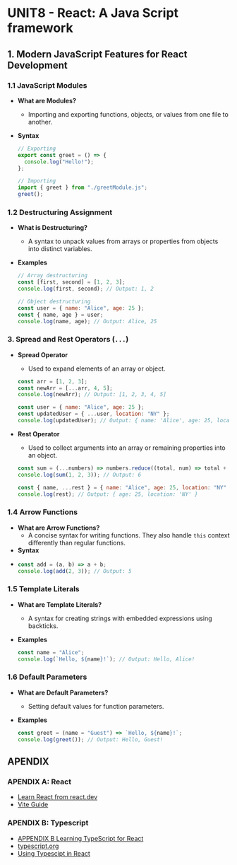 # **UNIT8 - React: A Java Script framework**

## 1. **Modern JavaScript Features for React Development**

### 1.1 **JavaScript Modules**

- **What are Modules?**

  - Importing and exporting functions, objects, or values from one file to another.

- **Syntax**

  ```javascript
  // Exporting
  export const greet = () => {
    console.log("Hello!");
  };

  // Importing
  import { greet } from "./greetModule.js";
  greet();
  ```

### 1.2 **Destructuring Assignment**

- **What is Destructuring?**
  - A syntax to unpack values from arrays or properties from objects into distinct variables.
- **Examples**

  ```javascript
  // Array destructuring
  const [first, second] = [1, 2, 3];
  console.log(first, second); // Output: 1, 2

  // Object destructuring
  const user = { name: "Alice", age: 25 };
  const { name, age } = user;
  console.log(name, age); // Output: Alice, 25
  ```

### 3. **Spread and Rest Operators** (`...`)

- **Spread Operator**

  - Used to expand elements of an array or object.

  ```javascript
  const arr = [1, 2, 3];
  const newArr = [...arr, 4, 5];
  console.log(newArr); // Output: [1, 2, 3, 4, 5]

  const user = { name: "Alice", age: 25 };
  const updatedUser = { ...user, location: "NY" };
  console.log(updatedUser); // Output: { name: 'Alice', age: 25, location: 'NY' }
  ```

- **Rest Operator**

  - Used to collect arguments into an array or remaining properties into an object.

  ```javascript
  const sum = (...numbers) => numbers.reduce((total, num) => total + num, 0);
  console.log(sum(1, 2, 3)); // Output: 6

  const { name, ...rest } = { name: "Alice", age: 25, location: "NY" };
  console.log(rest); // Output: { age: 25, location: 'NY' }
  ```

### 1.4 **Arrow Functions**

- **What are Arrow Functions?**
  - A concise syntax for writing functions. They also handle `this` context differently than regular functions.
- **Syntax**
- ```javascript
  const add = (a, b) => a + b;
  console.log(add(2, 3)); // Output: 5
  ```

### 1.5 **Template Literals**

- **What are Template Literals?**
  - A syntax for creating strings with embedded expressions using backticks.
- **Examples**

  ```javascript
  const name = "Alice";
  console.log(`Hello, ${name}!`); // Output: Hello, Alice!
  ```

### 1.6 **Default Parameters**

- **What are Default Parameters?**
  - Setting default values for function parameters.
- **Examples**

  ```javascript
  const greet = (name = "Guest") => `Hello, ${name}!`;
  console.log(greet()); // Output: Hello, Guest!
  ```

## **APENDIX**

### **APENDIX A: React**

- [Learn React from react.dev](https://react.dev/learn)
- [Vite Guide](https://vite.dev/guide/)

### APENDIX B: Typescript

- [APPENDIX B Learning TypeScript for React](TYPESCRIPT.md)
- [typescript.org](https://www.typescriptlang.org/)
- [Using Typescipt in React](https://react.dev/learn/typescript)
